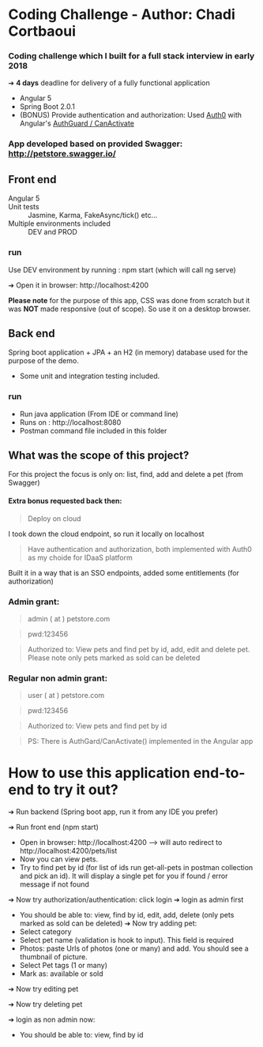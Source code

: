 # Coding Challenge - Author: Chadi Cortbaoui
### Coding challenge which I built for a full stack interview in early 2018
➔ **4 days** deadline for delivery of a fully functional application
- Angular 5
- Spring Boot 2.0.1
- (BONUS) Provide authentication and authorization: Used [Auth0](https://auth0.com/) with Angular's [AuthGuard / CanActivate](https://angular.io/api/router/CanActivate)

### App developed based on provided Swagger: http://petstore.swagger.io/

## Front end
<dl>
  <dt>Angular 5</dt>
  
  <dt>Unit tests</dt>
  <dd>Jasmine, Karma, FakeAsync/tick() etc...</dd>

  <dt>Multiple environments included</dt>
  <dd>DEV and PROD</dd>
</dl>

### run
Use DEV environment by running : npm start (which will call ng serve)

➔ Open it in browser: http://localhost:4200

**Please note** for the purpose of this app, CSS was done from scratch but it was **NOT** made responsive (out of scope). So use it on a desktop browser.

## Back end
Spring boot application + JPA + an H2 (in memory) database used for the purpose of the demo.
- Some unit and integration testing included.

### run
- Run java application (From IDE or command line)
- Runs on : http://localhost:8080
- Postman command file included in this folder

## What was the scope of this project?
 For this project the focus is only on: list, find, add and delete a pet (from Swagger)
 
 #### Extra bonus requested back then:
> Deploy on cloud

I took down the cloud endpoint, so run it locally on localhost

> Have authentication and authorization, both implemented with Auth0 as my choide for IDaaS platform

Built it in a way that is an SSO endpoints, added some entitlements (for authorization)

### Admin grant:
> admin ( at ) petstore.com

> pwd:123456

> Authorized to: View pets and find pet by id, add, edit and delete pet. Please note only pets marked as sold can be deleted

### Regular non admin grant:
> user ( at ) petstore.com

> pwd:123456

> Authorized to: View pets and find pet by id

> PS: There is AuthGard/CanActivate() implemented in the Angular app

# How to use this application end-to-end to try it out?
➔ Run backend (Spring boot app, run it from any IDE you prefer)

➔ Run front end (npm start)
- Open in browser: http://localhost:4200 --> will auto redirect to http://localhost:4200/pets/list
- Now you can view pets.
- Try to find pet by id (for list of ids run get-all-pets in postman collection and pick an id). It will display a single pet for you if found / error message if not found

➔ Now try authorization/authentication: click login
➔ login as admin first
- You should be able to: view, find by id, edit, add, delete (only pets marked as sold can be deleted)
➔ Now try adding pet:
- Select category
- Select pet name (validation is hook to input). This field is required
- Photos: paste Urls of photos (one or many) and add. You should see a thumbnail of picture.
- Select Pet tags (1 or many)
- Mark as: available or sold

➔ Now try editing pet

➔ Now try deleting pet

➔ login as non admin now:
- You should be able to: view, find by id
